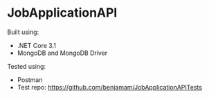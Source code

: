 # JobApplicationAPI
Built using:
- .NET Core 3.1
- MongoDB and MongoDB Driver

Tested using:
- Postman
- Test repo: https://github.com/benjamam/JobApplicationAPITests
